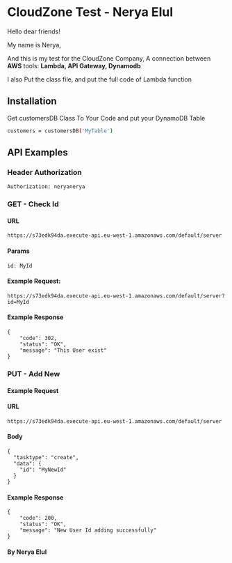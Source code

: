 # CloudZone Test - Nerya Elul 

Hello dear friends!

My name is Nerya, 

And this is my test for the CloudZone Company, 
A connection between **AWS** tools: **Lambda, API Gateway, Dynamodb**

I also Put the class file, and put the full code of Lambda function

## Installation

Get customersDB Class To Your Code and put your DynamoDB Table

```bash
customers = customersDB('MyTable')
```

## API Examples
### Header Authorization 
```
Authorization: neryanerya
```
### GET - Check Id
#### URL
```https://s73edk94da.execute-api.eu-west-1.amazonaws.com/default/server```

#### Params
```id: MyId```

#### Example Request: 
```https://s73edk94da.execute-api.eu-west-1.amazonaws.com/default/server?id=MyId```

#### Example Response
```
{
    "code": 302,
    "status": "OK",
    "message": "This User exist"
}
```

### PUT - Add New
#### Example Request
#### URL 
```https://s73edk94da.execute-api.eu-west-1.amazonaws.com/default/server```
#### Body
```
{
  "tasktype": "create",
  "data": {
    "id": "MyNewId"
  }
}
```
#### Example Response
```
{
    "code": 200,
    "status": "OK",
    "message": "New User Id adding successfully"
}
```

#### By Nerya Elul

